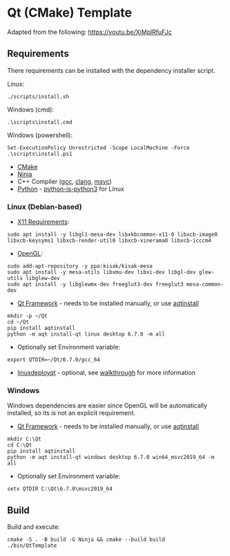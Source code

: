 # Qt (CMake) Template

Adapted from the following:
https://youtu.be/XiMplRfuFJc

## Requirements

There requirements can be installed with the dependency installer script.

Linux:
```
./scripts/install.sh
```
Windows (cmd):
```
.\scripts\install.cmd
```
Windows (powershell):
```
Set-ExecutionPolicy Unrestricted -Scope LocalMachine -Force
.\scripts\install.ps1
```

- [CMake](https://cmake.org/download/)
- [Ninja](https://ninja-build.org/)
- C++ Compiler ([gcc](https://gcc.gnu.org/releases.html), [clang](https://llvm.org/), [msvc](https://visualstudio.microsoft.com/visual-cpp-build-tools/))
- [Python](https://www.python.org/downloads/) - [python-is-python3](https://packages.ubuntu.com/focal/python-is-python3) for Linux

### Linux (Debian-based)
- [X11 Requirements](https://doc.qt.io/qt-6/linux-requirements.html):
```
sudo apt install -y libgl1-mesa-dev libxkbcommon-x11-0 libxcb-image0 libxcb-keysyms1 libxcb-render-util0 libxcb-xinerama0 libxcb-icccm4
```
- [OpenGL](https://www.wikihow.com/Install-Mesa-(OpenGL)-on-Linux-Mint):
```
sudo add-apt-repository -y ppa:kisak/kisak-mesa
sudo apt install -y mesa-utils libxmu-dev libxi-dev libgl-dev glew-utils libglew-dev
sudo apt install -y libglewmx-dev freeglut3-dev freeglut3 mesa-common-dev
```
- [Qt Framework](https://www.qt.io/download-open-source) - needs to be installed manually, or use [aqtinstall](https://github.com/miurahr/aqtinstall)
```
mkdir -p ~/Qt
cd ~/Qt
pip install aqtinstall
python -m aqt install-qt linux desktop 6.7.0 -m all
```
- Optionally set Environment variable:
```
export QTDIR=~/Qt/6.7.0/gcc_64
```
- [linuxdeployqt](https://github.com/probonopd/linuxdeployqt) - optional, see [walkthrough](https://wiki.qt.io/Deploying_a_Qt5_Application_Linux) for more information

### Windows
Windows dependencies are easier since OpenGL will be automatically installed, so its is not an explicit requirement.
- [Qt Framework](https://www.qt.io/download-open-source) - needs to be installed manually, or use [aqtinstall](https://github.com/miurahr/aqtinstall)
```
mkdir C:\Qt
cd C:\Qt
pip install aqtinstall
python -m aqt install-qt windows desktop 6.7.0 win64_msvc2019_64 -m all
```
- Optionally set Environment variable:
```
setx QTDIR C:\Qt\6.7.0\msvc2019_64
```

## Build
Build and execute:
```
cmake -S . -B build -G Ninja && cmake --build build
./bin/QtTemplate
```
